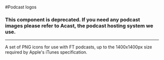 #Podcast logos

### This component is deprecated. If you need any podcast images please refer to Acast, the podcast hosting system we use.

***

A set of PNG icons for use with FT podcasts, up to the 1400x1400px size required by Apple's iTunes specification.
